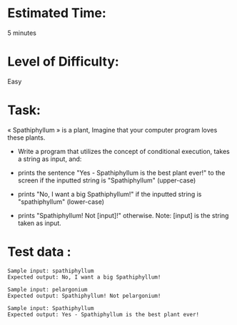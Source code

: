 # Estimated Time:
5 minutes

# Level of Difficulty:
Easy


# Task:

«  Spathiphyllum » is a plant, Imagine that your computer program loves these plants. 

  * Write a program that utilizes the concept of conditional execution, takes a string as input, and:
  
  * prints the sentence "Yes - Spathiphyllum is the best plant ever!" to the screen if the inputted string is "Spathiphyllum" (upper-case)
  
  * prints "No, I want a big Spathiphyllum!" if the inputted string is "spathiphyllum" (lower-case)
  
  * prints "Spathiphyllum! Not [input]!" otherwise. Note: [input] is the string taken as input.


# Test data : 
```
Sample input: spathiphyllum
Expected output: No, I want a big Spathiphyllum!

Sample input: pelargonium
Expected output: Spathiphyllum! Not pelargonium!

Sample input: Spathiphyllum
Expected output: Yes - Spathiphyllum is the best plant ever!
```


